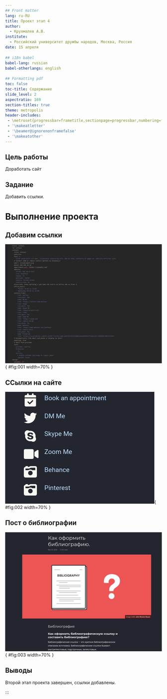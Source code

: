 ```yaml
---
## Front matter
lang: ru-RU
title: Проект этап 4
author:
  - Крухмалев А.В.
institute:
  - Российский университет дружбы народов, Москва, Россия
date: 15 апреля

## i18n babel
babel-lang: russian
babel-otherlangs: english

## Formatting pdf
toc: false
toc-title: Содержание
slide_level: 2
aspectratio: 169
section-titles: true
theme: metropolis
header-includes:
 - \metroset{progressbar=frametitle,sectionpage=progressbar,numbering=fraction}
 - '\makeatletter'
 - '\beamer@ignorenonframefalse'
 - '\makeatother'
---
```


## Цель работы

Доработать сайт

## Задание

Добавить ссылки.

# Выполнение проекта

## Добавим ссылки

![Код ссылок](image/1.png){ #fig:001 width=70% }

## ССылки на сайте

![](image/2.png){ #fig:002 width=70% }

## Пост о библиографии

![](image/3.png){ #fig:003 width=70% }

## Выводы

Второй этап проекта завершен, ссылки добавлены.

:::
